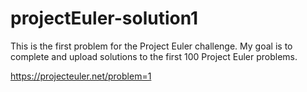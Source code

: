 # projectEuler-solution1

This is the first problem for the Project Euler challenge.
My goal is to complete and upload solutions to the first 100 Project Euler problems.

https://projecteuler.net/problem=1
